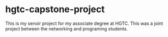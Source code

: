 # hgtc-capstone-project
This is my senoir project for my associate degree at HGTC. This was a joint project between the networking and programing students.
